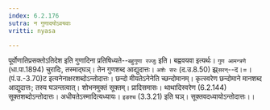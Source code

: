 ```yaml
---
index: 6.2.176
sutra: न गुणादयोऽवयवाः
vritti: nyasa

---
```

पूर्वोणातिप्रसक्तोऽतिदेश इति गुणादिना प्रतिषिध्यते--`बहुगुणा रज्जुः` इति। बह्ववयवा इत्यर्थः। `गुण आमन्त्रणे` (धा.पा.1894) चुरादिः, तस्माद्घञ्। तेन गुणशब्द आद्युदात्तः। `अशेः सरः` (द.उ.8.50) झ्र्`सरन्`--द।=।(पं.उ.-3.70)ट इत्यनेनाक्षरशब्दोऽन्तोदात्तः। छन्दो मीयतेऽनेनेति च्छन्दोमानम्। कृत्स्वरेण छन्दोमाने मानशब्द आद्युदात्तः; तस्य घञन्तत्वात्। शोभनमुक्तं सूक्तम्। प्रादिसमासः। थाथादिस्वरेण (6.2.144) सूक्तशब्दोऽन्तोदात्तः। अधीयतेऽस्मादित्यध्यायः। `इङश्च` (3.3.21) इति घञ्। सूक्तवदध्यायोऽन्तोदात्तः।।
